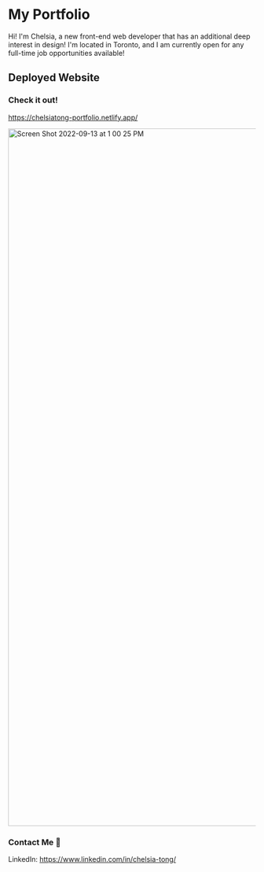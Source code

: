 # My Portfolio

Hi! I'm Chelsia, a new front-end web developer that has an additional deep interest in design! I'm located in Toronto, and I am currently open for any full-time job opportunities available!

## Deployed Website

### Check it out!
https://chelsiatong-portfolio.netlify.app/

<img width="1418" alt="Screen Shot 2022-09-13 at 1 00 25 PM" src="https://user-images.githubusercontent.com/106282364/189962429-90388702-3c55-4676-9895-fcb0d028ff63.png">

### Contact Me 🌱

LinkedIn: https://www.linkedin.com/in/chelsia-tong/



